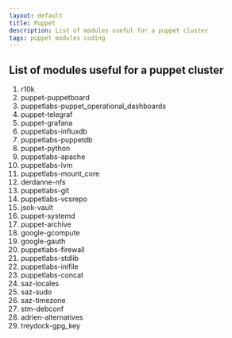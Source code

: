 ```yaml
---
layout: default
title: Puppet
description: List of modules useful for a puppet cluster
tags: puppet modules coding
---
```

## List of modules useful for a puppet cluster

1. r10k
1. puppet-puppetboard
1. puppetlabs-puppet_operational_dashboards
1. puppet-telegraf
1. puppet-grafana
1. puppetlabs-influxdb
1. puppetlabs-puppetdb
1. puppet-python
1. puppetlabs-apache
1. puppetlabs-lvm
1. puppetlabs-mount_core
1. derdanne-nfs
1. puppetlabs-git
1. puppetlabs-vcsrepo
1. jsok-vault
1. puppet-systemd
1. puppet-archive
1. google-gcompute
1. google-gauth
1. puppetlabs-firewall
1. puppetlabs-stdlib
1. puppetlabs-inifile
1. puppetlabs-concat
1. saz-locales
1. saz-sudo
1. saz-timezone
1. stm-debconf
1. adrien-alternatives
1. treydock-gpg_key

